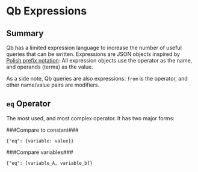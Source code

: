 Qb Expressions
==============

Summary
-------

Qb has a limited expression language to increase the number of useful queries that can be written.  Expressions are JSON objects inspired by [Polish prefix notation](http://en.wikipedia.org/wiki/Polish_notation):  All expression objects use the operator as the name, and operands (terms) as the value.

As a side note, Qb queries are also expressions: `from` is the operator, and other name/value pairs are modifiers. 


`eq` Operator
-------------

The most used, and most complex operator.  It has two major forms:

###Compare to constant###

	{"eq": {variable: value}}


###Compare variables###

	{"eq": [variable_A, variable_b]}

